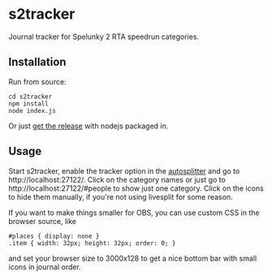 # s2tracker
Journal tracker for Spelunky 2 RTA speedrun categories.

## Installation
Run from source:
```
cd s2tracker
npm install
node index.js
```
Or just [get the release](https://github.com/Dregu/s2tracker/releases/latest) with nodejs packaged in.

## Usage
Start s2tracker, enable the tracker option in the [autosplitter](https://github.com/Dregu/LiveSplit-Spelunky2) and go to http://localhost:27122/.
Click on the category names or just go to http://localhost:27122/#people to show just one category.
Click on the icons to hide them manually, if you're not using livesplit for some reason.

If you want to make things smaller for OBS, you can use custom CSS in the browser source, like
```
#places { display: none }
.item { width: 32px; height: 32px; order: 0; }
```
and set your browser size to 3000x128 to get a nice bottom bar with small icons in journal order.
